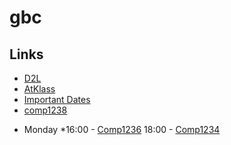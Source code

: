 # gbc
## Links
- [D2L](https://learn.georgebrown.ca)
- [AtKlass](https://app.atklass.com)
- [Important Dates](https://www.georgebrown.ca/current-students/important-dates?term=27246&category=131)
- [comp1238](comp1238.md)

 * Monday
   *16:00 - [Comp1236](https://learn.georgebrown.ca/d2l/home/337951)
 18:00 - [Comp1234](https://learn.georgebrown.ca/d2l/home/342901)

  
